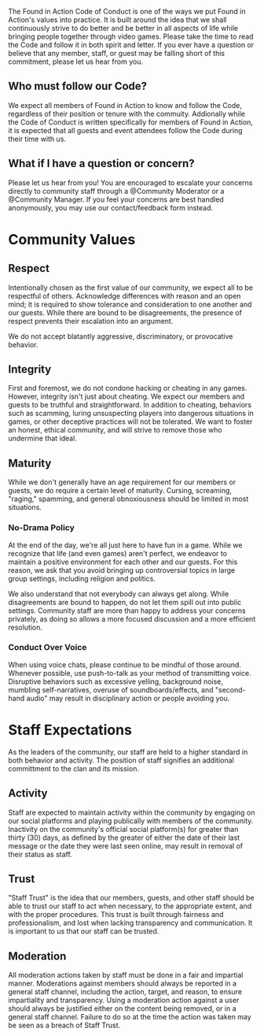 The Found in Action Code of Conduct is one of the ways we put Found in Action's values into practice. It is built around the idea that we shall continuously strive to do better and be better in all aspects of life while bringing people together through video games. Please take the time to read the Code and follow it in both spirit and letter. If you ever have a question or believe that any member, staff, or guest may be falling short of this commitment, please let us hear from you.
## Who must follow our Code?
We expect all members of Found in Action to know and follow the Code, regardless of their position or tenure with the commuity. Addionally while the Code of Conduct is written specifically for members of Found in Action, it is expected that all guests and event attendees follow the Code during their time with us.
## What if I have a question or concern?
Please let us hear from you! You are encouraged to escalate your concerns directly to community staff through a @Community Moderator  or a @Community Manager. If you feel your concerns are best handled anonymously, you may use our contact/feedback form instead.
# Community Values
## Respect
Intentionally chosen as the first value of our community, we expect all to be respectful of others. Acknowledge differences with reason and an open mind; it is required to show tolerance and consideration to one another and our guests. While there are bound to be disagreements, the presence of respect prevents their escalation into an argument.

We do not accept blatantly aggressive, discriminatory, or provocative behavior.
## Integrity
First and foremost, we do not condone hacking or cheating in any games. However, integrity isn't just about cheating. We expect our members and guests to be truthful and straightforward. In addition to cheating, behaviors such as scamming, luring unsuspecting players into dangerous situations in games, or other deceptive practices will not be tolerated. We want to foster an honest, ethical community, and will strive to remove those who undermine that ideal.
## Maturity
While we don't generally have an age requirement for our members or guests, we do require a certain level of maturity. Cursing, screaming, "raging," spamming, and general obnoxiousness should be limited in most situations. 
###  No-Drama Policy
At the end of the day, we're all just here to have fun in a game. While we recognize that life (and even games) aren't perfect, we endeavor to maintain a positive environment for each other and our guests. For this reason, we ask that you avoid bringing up controversial topics in large group settings, including religion and politics.

We also understand that not everybody can always get along. While disagreements are bound to happen, do not let them spill out into public settings. Community staff are more than happy to address your concerns privately, as doing so allows a more focused discussion and a more efficient resolution.
### Conduct Over Voice
When using voice chats, please continue to be mindful of those around. Whenever possible, use push-to-talk as your method of transmitting voice. Disruptive behaviors such as excessive yelling, background noise, mumbling self-narratives, overuse of soundboards/effects, and "second-hand audio" may result in disciplinary action or people avoiding you.
# Staff Expectations
As the leaders of the community, our staff are held to a higher standard in both behavior and activity. The position of staff signifies an additional committment to the clan and its mission.
## Activity
Staff are expected to maintain activity within the community by engaging on our social platforms and playing publically with members of the community. Inactivity on the community's official social platform(s) for greater than thirty (30) days, as defined by the greater of either the date of their last message or the date they were last seen online, may result in removal of their status as staff.
## Trust
"Staff Trust" is the idea that our members, guests, and other staff should be able to trust our staff to act when necessary, to the appropriate extent, and with the proper procedures. This trust is built through fairness and professionalism, and lost when lacking transparency and communication. It is important to us that our staff can be trusted. 
## Moderation
All moderation actions taken by staff must be done in a fair and impartial manner. Moderations against members should always be reported in a general staff channel, including the action, target, and reason, to ensure impartiality and transparency. Using a moderation action against a user should always be justified either on the content being removed, or in a general staff channel. Failure to do so at the time the action was taken may be seen as a breach of Staff Trust.
